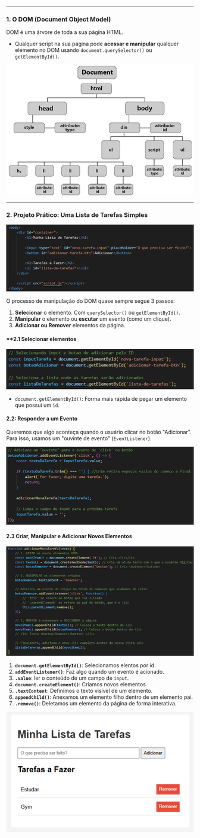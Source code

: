 
---
### **1. O DOM (Document Object Model)**

DOM é uma árvore de toda a sua página HTML. 
- Qualquer script na sua página pode **acessar e manipular** qualquer elemento no DOM usando `document.querySelector()` ou `getElementById()`.

![550](../../attachments/Pasted%20image%2020250705152711.png)

---
### **2. Projeto Prático: Uma Lista de Tarefas Simples**

![](../../attachments/Pasted%20image%2020250705154046.png)

O processo de manipulação do DOM quase sempre segue 3 passos:
1. **Selecionar** o elemento. Com `querySelector()` ou `getElementById()`.
2. **Manipular** o elemento ou **escutar** um evento (como um clique).
3. **Adicionar ou Remover** elementos da página.
#### **2.1 Selecionar elementos 

![](../../attachments/Pasted%20image%2020250705154818.png)

- `document.getElementById()`: Forma mais rápida de pegar um elemento que possui um `id`.
#### **2.2: Responder a um Evento**
Queremos que algo aconteça quando o usuário clicar no botão "Adicionar". Para isso, usamos um "ouvinte de evento" (`EventListener`).

![](../../attachments/Pasted%20image%2020250705154907.png)

#### **2.3 Criar, Manipular e Adicionar Novos Elementos**

![](../../attachments/Pasted%20image%2020250705155801.png)

1. **`document.getElementById()`**: Selecionamos elentos por id.
2. **`addEventListener()`**: Faz algo quando um evento é acionado.
3. **`.value`**: ler o conteúdo de um campo de `input`.
4. **`document.createElement()`**: Criamos novos elementos
5. **`.textContent`**: Definimos o texto visível de um elemento.
6. **`appendChild()`**: Anexamos um elemento filho dentro de um elemento pai.
7. **`.remove()`**: Deletamos um elemento da página de forma interativa.

![](../../attachments/Pasted%20image%2020250705153959.png)

